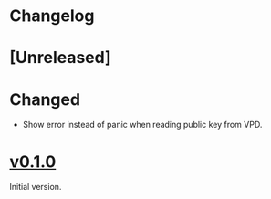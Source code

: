 # Changelog

# [Unreleased]

# Changed

- Show error instead of panic when reading public key from VPD.

# [v0.1.0](https://github.com/umi-eng/pdm/releases/tag/pdm36-v0.1.0)

Initial version.
